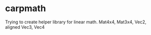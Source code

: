 # carpmath
 
Trying to create helper library for linear math. Mat4x4, Mat3x4, Vec2, aligned Vec3, Vec4